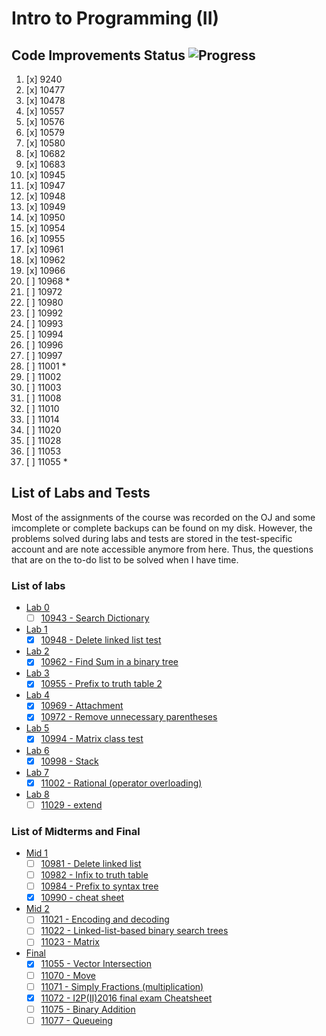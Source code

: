 # Intro to Programming (II)

## Code Improvements Status ![Progress](http://progressed.io/bar/51)

1. [x] 9240
2. [x] 10477
3. [x] 10478
4. [x] 10557
5. [x] 10576
6. [x] 10579
7. [x] 10580
8. [x] 10682
9. [x] 10683
10. [x] 10945
11. [x] 10947
12. [x] 10948
13. [x] 10949
14. [x] 10950
15. [x] 10954
16. [x] 10955
17. [x] 10961
18. [x] 10962
19. [x] 10966
20. [ ] 10968 *
21. [ ] 10972
22. [ ] 10980
23. [ ] 10992
24. [ ] 10993
25. [ ] 10994
26. [ ] 10996
27. [ ] 10997
28. [ ] 11001 *
29. [ ] 11002
30. [ ] 11003
31. [ ] 11008
32. [ ] 11010
33. [ ] 11014
34. [ ] 11020
35. [ ] 11028
36. [ ] 11053
37. [ ] 11055 *

## List of Labs and Tests

Most of the assignments of the course was recorded on the OJ and some imcomplete or complete backups can be found on my disk. However, the problems solved during labs and tests are stored in the test-specific account and are note accessible anymore from here. Thus, the questions that are on the to-do list to be solved when I have time.

### List of labs

* [Lab 0](http://140.114.86.238/contest/917/)
  * [ ] [10943 - Search Dictionary](http://140.114.86.238/problem/10943/)
* [Lab 1](http://140.114.86.238/contest/922/)
  * [x] [10948 - Delete linked list test](http://140.114.86.238/problem/10948/)
* [Lab 2](http://140.114.86.238/contest/925/)
  * [x] [10962 - Find Sum in a binary tree](http://140.114.86.238/problem/10962/)
* [Lab 3](http://140.114.86.238/contest/930/)
  * [x] [10955 - Prefix to truth table 2](http://140.114.86.238/problem/10955/)
* [Lab 4](http://140.114.86.238/contest/933/)
  * [x] [10969 - Attachment](http://140.114.86.238/problem/10969/)
  * [x] [10972 - Remove unnecessary parentheses](http://140.114.86.238/problem/10972/)
* [Lab 5](http://140.114.86.238/contest/946/)
  * [x] [10994 - Matrix class test](http://140.114.86.238/problem/10994/)
* [Lab 6](http://140.114.86.238/contest/950/)
  * [x] [10998 - Stack](http://140.114.86.238/problem/10998/)
* [Lab 7](http://140.114.86.238/contest/955/)
  * [x] [11002 - Rational (operator overloading)](http://140.114.86.238/problem/11002/)
* [Lab 8](http://140.114.86.238/contest/970/)
  * [ ] [11029 - extend](http://140.114.86.238/problem/11029/)

### List of Midterms and Final

* [Mid 1](http://140.114.86.238/contest/939/)
  * [ ] [10981 - Delete linked list](http://140.114.86.238/problem/10981/)
  * [ ] [10982 - Infix to truth table](http://140.114.86.238/problem/10982/)
  * [ ] [10984 - Prefix to syntax tree](http://140.114.86.238/problem/10984/)
  * [x] [10990 - cheat sheet](http://140.114.86.238/problem/10990/)
* [Mid 2](http://140.114.86.238/contest/959/)
  * [ ] [11021 - Encoding and decoding](http://140.114.86.238/problem/11021/)
  * [ ] [11022 - Linked-list-based binary search trees](http://140.114.86.238/problem/11022/)
  * [ ] [11023 - Matrix](http://140.114.86.238/problem/11023/)
* [Final](http://140.114.86.238/contest/979/)
  * [x] [11055 - Vector Intersection](http://140.114.86.238/problem/11055/)
  * [ ] [11070 - Move](http://140.114.86.238/problem/11070/)
  * [ ] [11071 - Simply Fractions (multiplication)](http://140.114.86.238/problem/11071/)
  * [x] [11072 - I2P(II)2016 final exam Cheatsheet](http://140.114.86.238/problem/11072/)
  * [ ] [11075 - Binary Addition](http://140.114.86.238/problem/11075/)
  * [ ] [11077 - Queueing](http://140.114.86.238/problem/11077/)
